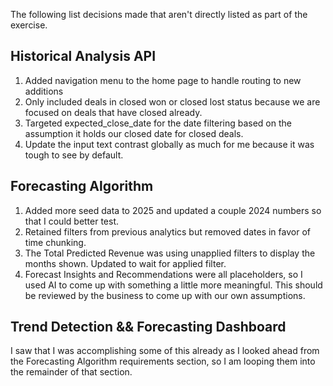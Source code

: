 The following list decisions made that aren't directly listed as part of the exercise.

## Historical Analysis API
1. Added navigation menu to the home page to handle routing to new additions
2. Only included deals in closed won or closed lost status because we are focused on deals that have closed already.
3. Targeted expected_close_date for the date filtering based on the assumption it holds our closed date for closed deals.
4. Update the input text contrast globally as much for me because it was tough to see by default.

## Forecasting Algorithm
1. Added more seed data to 2025 and updated a couple 2024 numbers so that I could better test.
2. Retained filters from previous analytics but removed dates in favor of time chunking.
3. The Total Predicted Revenue was using unapplied filters to display the months shown. Updated to wait for applied filter.
4. Forecast Insights and Recommendations were all placeholders, so I used AI to come up with something a little more meaningful. This should be reviewed by the business to come up with our own assumptions.

## Trend Detection && Forecasting Dashboard
I saw that I was accomplishing some of this already as I looked ahead from the Forecasting Algorithm requirements section, so I am looping them into the remainder of that section.
